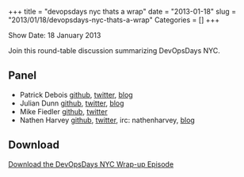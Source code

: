 +++
title = "devopsdays nyc thats a wrap"
date = "2013-01-18"
slug = "2013/01/18/devopsdays-nyc-thats-a-wrap"
Categories = []
+++

Show Date:  18 January 2013

Join this round-table discussion summarizing DevOpsDays NYC.

Panel<a name="panel"></a>
-----
* Patrick Debois [github](https://github.com/jedi4ever), [twitter](https://twitter.com/patrickdebois), [blog](http://www.jedi.be/blog)
* Julian Dunn [github](http://github.com/juliandunn), [twitter](http://twitter.com/julian_dunn), [blog](http://www.juliandunn.net/)
* Mike Fiedler [github](http://github.com/miketheman), [twitter](http://twitter.com/mikefiedler)
* Nathen Harvey [github](http://github.com/nathenharvey), [twitter](http://twitter.com/nathenharvey), irc: nathenharvey, [blog](http://nathenharvey.com)

Download
-------

[Download the DevOpsDays NYC Wrap-up Episode](http://traffic.libsyn.com/foodfight/dod-nyc-wrapup.mp3)
